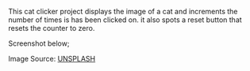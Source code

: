 This cat clicker project displays the image of a cat and increments the number of times is has been clicked on. it also spots a reset button that resets the counter to zero.

Screenshot below;



Image Source: 
[UNSPLASH](https://www.unsplash.com "Visit Unsplash Website")
